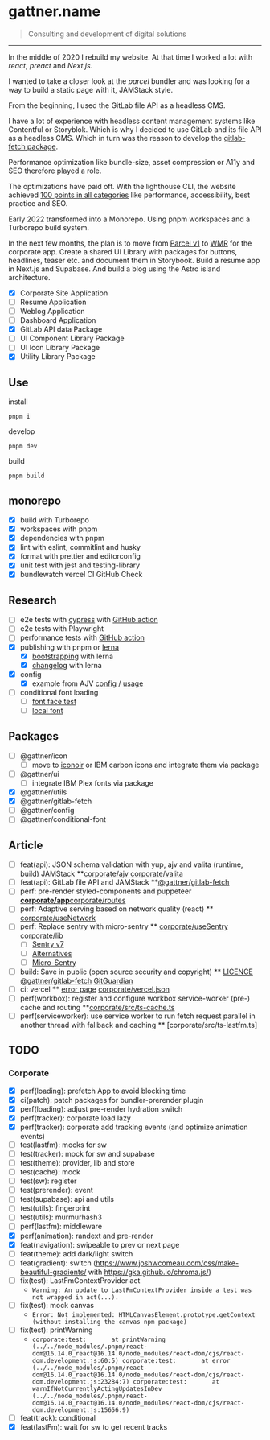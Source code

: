 # gattner.name

> Consulting and development of digital solutions

***

In the middle of 2020 I rebuild my website. At that time I worked a lot with _react_, _preact_ and _Next.js_.

I wanted to take a closer look at the _parcel_ bundler and was looking for a way to build a static page with it, JAMStack style.

From the beginning, I used the GitLab file API as a headless CMS.

I have a lot of experience with headless content management systems like Contentful or Storyblok.  Which is why I decided to use GitLab and its file API as a headless CMS. Which in turn was the reason to develop the [gitlab-fetch package](/packages/gitlab-fetch).

Performance optimization like bundle-size, asset compression or A11y and SEO therefore played a role.

The optimizations have paid off. With the lighthouse CLI, the website achieved [100 points in all categories](https://googlechrome.github.io/lighthouse/viewer/?gist=6b8b5f4e71fda1b8b7b412c6de92e6ab) like performance, accessibility, best practice and SEO.

Early 2022 transformed into a Monorepo. Using pnpm workspaces and a Turborepo build system.

In the next few months, the plan is to move from [Parcel v1](https://v1.parceljs.org/) to [WMR](https://wmr.dev/) for the corporate app. Create a shared UI Library with packages for buttons, headlines, teaser etc. and document them in Storybook. Build a resume app in Next.js and Supabase.
And build a blog using the Astro island architecture.

* [x] Corporate Site Application
* [ ] Resume Application
* [ ] Weblog Application
* [ ] Dashboard Application
* [x] GitLab API data Package
* [ ] UI Component Library Package
* [ ] UI Icon Library Package
* [x] Utility Library Package

## Use

install

```shell
pnpm i
```

develop

```shell
pnpm dev
```

build

```shell
pnpm build
```

## monorepo

* [x] build with Turborepo
* [x] workspaces with pnpm
* [x] dependencies with pnpm
* [x] lint with eslint, commitlint and husky
* [x] format with prettier and editorconfig
* [x] unit test with jest and testing-library
* [x] bundlewatch vercel CI GitHub Check

## Research

* [ ] e2e tests with [cypress](https://github.com/cypress-io/cypress) with [GitHub action](https://github.com/cypress-io/github-action)
* [ ] e2e tests with Playwright
* [ ] performance tests with [GitHub action](https://github.com/preactjs/compressed-size-action)
* [x] publishing with pnpm or [lerna](https://github.com/lerna/lerna)
  * [x] [bootstrapping](https://github.com/lerna/lerna/issues/878#issuecomment-308191660) with lerna
  * [x] [changelog](https://github.com/lerna/lerna-changelog) with lerna
* [x] config
  * [x] example from AJV [config](https://github.com/ajv-validator/config) / [usage](https://github.com/ajv-validator/ajv)
* [ ] conditional font loading
  * [ ] [font face test](https://stackoverflow.com/questions/2881645/detect-whether-a-particular-font-is-installed)
  * [ ] [local font](https://css-tricks.com/responsible-conditional-loading/)

## Packages

* [ ] @gattner/icon
  * [ ] move to [iconoir](https://iconoir.com/) or IBM carbon icons and integrate them via package
* [ ] @gattner/ui
  * [ ] integrate IBM Plex fonts via package
* [x] @gattner/utils
* [x] @gattner/gitlab-fetch
* [ ] @gattner/config
* [ ] @gattner/conditional-font

## Article

* [ ] feat(api): JSON schema validation with yup, ajv and valita (runtime, build) JAMStack **[corporate/ajv](apps/corporate/schemas/index.ts) [corporate/valita](apps/corporate/schemas/lastFm.ts)
* [ ] feat(api): GitLab file API and JAMStack **[@gattner/gitlab-fetch](packages/gitlab-fetch/README.md)
* [ ] perf: pre-render styled-components and puppeteer **[corporate/app](apps/corporate/src/index.tsx)**[corporate/routes](apps/corporate/package.json)
* [ ] perf: Adaptive serving based on network quality (react) ** [corporate/useNetwork](apps/corporate/src/hooks/useNetwork.ts)
* [ ] perf: Replace sentry with micro-sentry ** [corporate/useSentry](app/apps/corporate/src/hooks/useSentry.ts) [corporate/lib](apps/corporate/src/providers/sentry/lib.ts)
  * [ ] [Sentry v7](https://github.com/getsentry/sentry-javascript/issues/4240)
  * [ ] [Alternatives](https://github.com/getsentry/sentry-javascript/issues/2707)
  * [ ] [Micro-Sentry](https://github.com/Tinkoff/micro-sentry)
* [ ] build: Save in public (open source security and copyright) ** [LICENCE](LICENCE) [@gattner/gitlab-fetch](packages/gitlab-fetch/README.md) [GitGuardian](https://www.gitguardian.com/)
* [ ] ci: vercel ** [error page](https://www.gattner.name/error) [corporate/vercel.json](apps/corporate/vercel.json)
* [ ] perf(workbox): register and configure workbox service-worker (pre-) cache and routing **[corporate/src/ts-cache.ts](corporate/src/service-worker.ts)
* [ ] perf(serviceworker): use service worker to run fetch request parallel in another thread with fallback and caching ** [corporate/src/ts-lastfm.ts]

## TODO

### Corporate

* [x] perf(loading): prefetch App to avoid blocking time
* [x] ci(patch): patch packages for bundler-prerender plugin
* [x] perf(loading): adjust pre-render hydration switch
* [x] perf(tracker): corporate load lazy
* [x] perf(tracker): corporate add tracking events (and optimize animation events)
* [ ] test(lastfm): mocks for sw
* [ ] test(tracker): mock for sw and supabase
* [ ] test(theme): provider, lib and store
* [ ] test(cache): mock
* [ ] test(sw): register
* [ ] test(prerender): event
* [ ] test(supabase): api and utils
* [ ] test(utils): fingerprint
* [ ] test(utils): murmurhash3
* [ ] perf(lastfm): middleware
* [x] perf(animation): randext and pre-render
* [x] feat(navigation): swipeable to prev or next page
* [ ] feat(theme): add dark/light switch
* [ ] feat(gradient): switch (<https://www.joshwcomeau.com/css/make-beautiful-gradients/> with <https://gka.github.io/chroma.js/>)
* [ ] fix(test): LastFmContextProvider act
  * `Warning: An update to LastFmContextProvider inside a test was not wrapped in act(...).`
* [ ] fix(test): mock canvas
  * `Error: Not implemented: HTMLCanvasElement.prototype.getContext (without installing the canvas npm package)`
* [ ] fix(test): printWarning
  * `corporate:test:       at printWarning (../../node_modules/.pnpm/react-dom@16.14.0_react@16.14.0/node_modules/react-dom/cjs/react-dom.development.js:60:5)
corporate:test:       at error (../../node_modules/.pnpm/react-dom@16.14.0_react@16.14.0/node_modules/react-dom/cjs/react-dom.development.js:23284:7)
corporate:test:       at warnIfNotCurrentlyActingUpdatesInDev (../../node_modules/.pnpm/react-dom@16.14.0_react@16.14.0/node_modules/react-dom/cjs/react-dom.development.js:15656:9)`
* [ ] feat(track): conditional
* [x] feat(lastFm): wait for sw to get recent tracks
